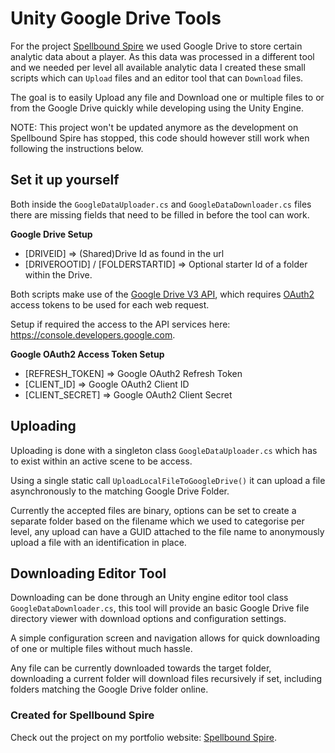 # Unity Google Drive Tools

For the project [Spellbound Spire](https://jesseroffel.com/projects/spellbound-spire/) we used Google Drive to store certain analytic data about a player. As this data was processed in a different tool and we needed per level all available analytic data I created these small scripts which can `Upload` files and an editor tool that can `Download` files.

The goal is to easily Upload any file and Download one or multiple files to or from the Google Drive quickly while developing using the Unity Engine.

NOTE: This project won't be updated anymore as the development on Spellbound Spire has stopped, this code should however still work when following the instructions below.

## Set it up yourself

Both inside the `GoogleDataUploader.cs` and `GoogleDataDownloader.cs` files there are missing fields that need to be filled in before the tool can work.

**Google Drive Setup**

* [DRIVEID] => (Shared)Drive Id as found in the url
* [DRIVEROOTID] / [FOLDERSTARTID] => Optional starter Id of a folder within the Drive.



Both scripts make use of the [Google Drive V3 API](https://developers.google.com/drive/api/v3/reference), which requires [OAuth2](https://developers.google.com/identity/protocols/oauth2?hl=en_GB) access tokens to be used for each web request. 

Setup if required the access to the API services here: https://console.developers.google.com.

**Google OAuth2 Access Token Setup**

* [REFRESH_TOKEN] => Google OAuth2 Refresh Token
* [CLIENT_ID] =>  Google OAuth2 Client ID
* [CLIENT_SECRET] =>   Google OAuth2 Client Secret



## Uploading

Uploading is done with a singleton class `GoogleDataUploader.cs` which has to exist within an active scene to be access.

Using a single static call `UploadLocalFileToGoogleDrive()` it can upload a file asynchronously to the matching Google Drive Folder.

Currently the accepted files are binary, options can be set to create a separate folder based on the filename which we used to categorise per level, any upload can have a GUID attached to the file name to anonymously upload a file with an identification in place.

## Downloading Editor Tool

Downloading can be done through an Unity engine editor tool class `GoogleDataDownloader.cs`, this tool will provide an basic Google Drive file directory viewer with download options and configuration settings.

A simple configuration screen and navigation allows for quick downloading of one or multiple files without much hassle.

Any file can be currently downloaded towards the target folder, downloading a current folder will download files recursively if set, including folders matching the Google Drive folder online.


### Created for Spellbound Spire
Check out the project on my portfolio website: [Spellbound Spire](https://jesseroffel.com/projects/spellbound-spire/).
